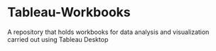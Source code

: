 # Tableau-Workbooks
A repository that holds workbooks for data analysis and visualization carried out using Tableau Desktop

